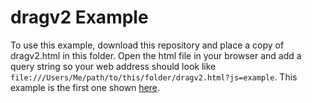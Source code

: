 dragv2 Example
==============

To use this example, download this repository and place a copy of dragv2.html in this folder. Open the html file in your browser and add a query string so your web address should look like `file:///Users/Me/path/to/this/folder/dragv2.html?js=example`. This example is the first one shown [here](http://www.lucasmorales.co/resources/relate/dragv2_examples.html).